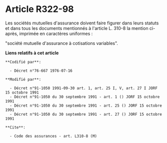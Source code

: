 # Article R322-98

Les sociétés mutuelles d'assurance doivent faire figurer dans leurs statuts et dans tous les documents mentionnés à l'article
L. 310-8 la mention ci-après, imprimée en caractères uniformes :

"société mutuelle d'assurance à cotisations variables".

**Liens relatifs à cet article**

	**Codifié par**:

	  - Décret n°76-667 1976-07-16

	**Modifié par**:

	  - Décret n°91-1050 1991-09-30 art. 1, art. 25 I, V, art. 27 I JORF 15 octobre 1991
	  - Décret n°91-1050 du 30 septembre 1991 - art. 1 () JORF 15 octobre 1991
	  - Décret n°91-1050 du 30 septembre 1991 - art. 25 () JORF 15 octobre 1991
	  - Décret n°91-1050 du 30 septembre 1991 - art. 27 () JORF 15 octobre 1991

	**Cite**:

	  - Code des assurances - art. L310-8 (M)
